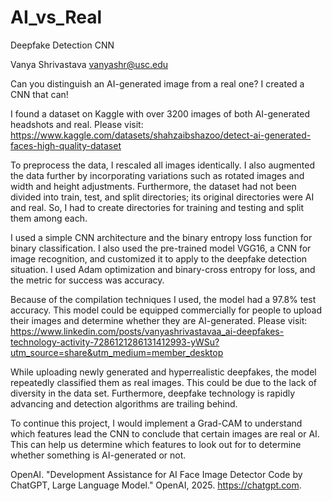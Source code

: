# AI_vs_Real
Deepfake Detection CNN

Vanya Shrivastava
vanyashr@usc.edu 

Can you distinguish an AI-generated image from a real one? I created a CNN that can!

I found a dataset on Kaggle with over 3200 images of both AI-generated headshots and real. Please visit: https://www.kaggle.com/datasets/shahzaibshazoo/detect-ai-generated-faces-high-quality-dataset 

To preprocess the data, I rescaled all images identically. I also augmented the data further by incorporating variations such as rotated images and width and height adjustments. Furthermore, the dataset had not been divided into train, test, and split directories; its original directories were AI and real. So, I had to create directories for training and testing and split them among each. 

I used a simple CNN architecture and the binary entropy loss function for binary classification. I also used the pre-trained model VGG16, a CNN for image recognition, and customized it to apply to the deepfake detection situation. I used Adam optimization and binary-cross entropy for loss, and the metric for success was accuracy.  

Because of the compilation techniques I used, the model had a 97.8% test accuracy. This model could be equipped commercially for people to upload their images and determine whether they are AI-generated. Please visit: https://www.linkedin.com/posts/vanyashrivastavaa_ai-deepfakes-technology-activity-7286121286131412993-yWSu?utm_source=share&utm_medium=member_desktop

While uploading newly generated and hyperrealistic deepfakes, the model repeatedly classified them as real images. This could be due to the lack of diversity in the data set. Furthermore, deepfake technology is rapidly advancing and detection algorithms are trailing behind. 

To continue this project, I would implement a Grad-CAM to understand which features lead the CNN to conclude that certain images are real or AI. This can help us determine which features to look out for to determine whether something is AI-generated or not. 

OpenAI. "Development Assistance for AI Face Image Detector Code by ChatGPT, Large Language Model." OpenAI, 2025. https://chatgpt.com.
